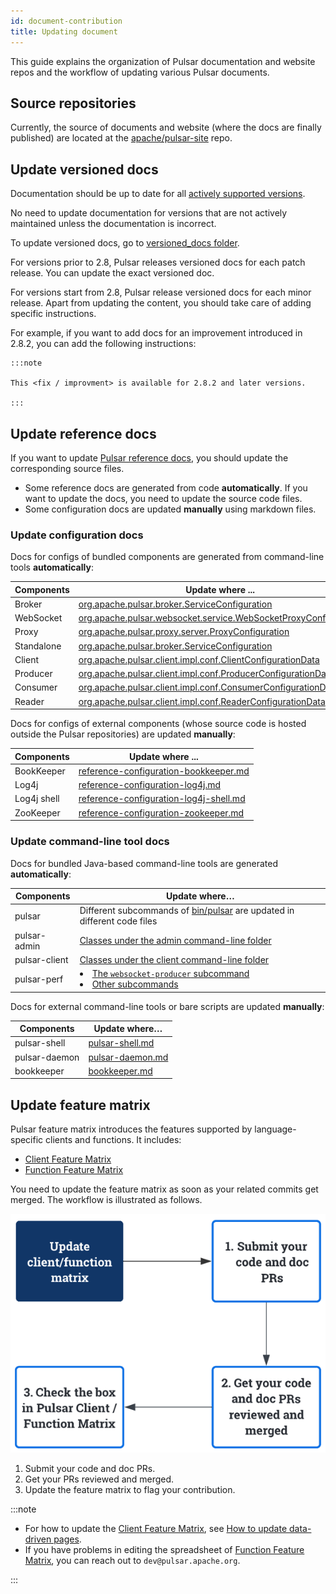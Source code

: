 ```yaml
---
id: document-contribution
title: Updating document
---
```


This guide explains the organization of Pulsar documentation and website repos and the workflow of updating various Pulsar documents.

## Source repositories

Currently, the source of documents and website (where the docs are finally published) are located at the [apache/pulsar-site](https://github.com/apache/pulsar-site) repo.

## Update versioned docs

Documentation should be up to date for all [actively supported versions](https://pulsar.apache.org/contribute/release-policy/#supported-versions).

No need to update documentation for versions that are not actively maintained unless the documentation is incorrect.

To update versioned docs, go to [versioned_docs folder](https://github.com/apache/pulsar-site/tree/main/versioned_docs).

For versions prior to 2.8, Pulsar releases versioned docs for each patch release. You can update the exact versioned doc.

For versions start from 2.8, Pulsar release versioned docs for each minor release. Apart from updating the content, you should take care of adding specific instructions.

For example, if you want to add docs for an improvement introduced in 2.8.2, you can add the following instructions:

```
:::note

This <fix / improvment> is available for 2.8.2 and later versions.

:::
```

## Update reference docs

If you want to update [Pulsar reference docs](pathname:///reference/), you should update the corresponding source files.

- Some reference docs are generated from code **automatically**. If you want to update the docs, you need to update the source code files.
- Some configuration docs are updated **manually** using markdown files.

### Update configuration docs

Docs for configs of bundled components are generated from command-line tools **automatically**:

| Components | Update where ...                                                                                                                                                                                                    |
| ---------- | ------------------------------------------------------------------------------------------------------------------------------------------------------------------------------------------------------------------- |
| Broker     | [org.apache.pulsar.broker.ServiceConfiguration](https://github.com/apache/pulsar/blob/master/pulsar-broker-common/src/main/java/org/apache/pulsar/broker/ServiceConfiguration.java)                                 |
| WebSocket  | [org.apache.pulsar.websocket.service.WebSocketProxyConfiguration](https://github.com/apache/pulsar/blob/master/pulsar-websocket/src/main/java/org/apache/pulsar/websocket/service/WebSocketProxyConfiguration.java) |
| Proxy      | [org.apache.pulsar.proxy.server.ProxyConfiguration](https://github.com/apache/pulsar/blob/master/pulsar-proxy/src/main/java/org/apache/pulsar/proxy/server/ProxyConfiguration.java)                                 |
| Standalone | [org.apache.pulsar.broker.ServiceConfiguration](https://github.com/apache/pulsar/blob/master/pulsar-broker-common/src/main/java/org/apache/pulsar/broker/ServiceConfiguration.java)                                 |
| Client     | [org.apache.pulsar.client.impl.conf.ClientConfigurationData](https://github.com/apache/pulsar/blob/master/pulsar-client/src/main/java/org/apache/pulsar/client/impl/conf/ClientConfigurationData.java)              |
| Producer   | [org.apache.pulsar.client.impl.conf.ProducerConfigurationData](https://github.com/apache/pulsar/blob/master/pulsar-client/src/main/java/org/apache/pulsar/client/impl/conf/ProducerConfigurationData.java)          |
| Consumer   | [org.apache.pulsar.client.impl.conf.ConsumerConfigurationData](https://github.com/apache/pulsar/blob/master/pulsar-client/src/main/java/org/apache/pulsar/client/impl/conf/ConsumerConfigurationData.java)          |
| Reader     | [org.apache.pulsar.client.impl.conf.ReaderConfigurationData](https://github.com/apache/pulsar/blob/master/pulsar-client/src/main/java/org/apache/pulsar/client/impl/conf/ReaderConfigurationData.java)              |

Docs for configs of external components (whose source code is hosted outside the Pulsar repositories) are updated **manually**:

| Components  | Update where ...                                                                                                                                              |
| ----------- | ------------------------------------------------------------------------------------------------------------------------------------------------------------- |
| BookKeeper  | [reference-configuration-bookkeeper.md](https://github.com/apache/pulsar-site/blob/main/static/reference/next/config/reference-configuration-bookkeeper.md)   |
| Log4j       | [reference-configuration-log4j.md](https://github.com/apache/pulsar-site/blob/main/static/reference/next/config/reference-configuration-log4j.md)             |
| Log4j shell | [reference-configuration-log4j-shell.md](https://github.com/apache/pulsar-site/blob/main/static/reference/next/config/reference-configuration-log4j-shell.md) |
| ZooKeeper   | [reference-configuration-zookeeper.md](https://github.com/apache/pulsar-site/blob/main/static/reference/next/config/reference-configuration-zookeeper.md)     |

### Update command-line tool docs

Docs for bundled Java-based command-line tools are generated **automatically**:

| Components    | Update where…                                                                                                                                                                                                                                                                                             |
| ------------- | --------------------------------------------------------------------------------------------------------------------------------------------------------------------------------------------------------------------------------------------------------------------------------------------------------- |
| pulsar        | Different subcommands of [bin/pulsar](https://github.com/apache/pulsar/blob/master/bin/pulsar) are updated in different code files                                                                                                                                                                        |
| pulsar-admin  | [Classes under the admin command-line folder](https://github.com/apache/pulsar/tree/master/pulsar-client-tools/src/main/java/org/apache/pulsar/admin/cli)                                                                                                                                                 |
| pulsar-client | [Classes under the client command-line folder](https://github.com/apache/pulsar/tree/master/pulsar-client-tools/src/main/java/org/apache/pulsar/client/cli)                                                                                                                                               |
| pulsar-perf   | <li>[The `websocket-producer` subcommand](https://github.com/apache/pulsar/tree/master/pulsar-testclient/src/main/java/org/apache/pulsar/proxy/socket/client)</li><li>[Other subcommands](https://github.com/apache/pulsar/tree/master/pulsar-testclient/src/main/java/org/apache/pulsar/testclient)</li> |

Docs for external command-line tools or bare scripts are updated **manually**:

| Components    | Update where…                                                                                                            |
| ------------- | ------------------------------------------------------------------------------------------------------------------------ |
| pulsar-shell  | [pulsar-shell.md](https://github.com/apache/pulsar-site/blob/main/static/reference/next/pulsar-shell/pulsar-shell.md)    |
| pulsar-daemon | [pulsar-daemon.md](https://github.com/apache/pulsar-site/blob/main/static/reference/next/pulsar-daemon/pulsar-daemon.md) |
| bookkeeper    | [bookkeeper.md](https://github.com/apache/pulsar-site/blob/main/static/reference/next/bookkeeper/bookkeeper.md)          |

## Update feature matrix

Pulsar feature matrix introduces the features supported by language-specific clients and functions. It includes:

- [Client Feature Matrix](pathname:///client-feature-matrix)
- [Function Feature Matrix](https://docs.google.com/spreadsheets/d/1YHYTkIXR8-Ql103u-IMI18TXLlGStK8uJjDsOOA0T20/edit#gid=328808194)

You need to update the feature matrix as soon as your related commits get merged. The workflow is illustrated as follows.

![Client Feature Matrix Workflow](media/client-matrix-workflow.png)

1. Submit your code and doc PRs.
2. Get your PRs reviewed and merged.
3. Update the feature matrix to flag your contribution.

:::note

- For how to update the [Client Feature Matrix](pathname:///client-feature-matrix), see [How to update data-driven pages](site-intro.md#how-to-update-data-driven-pages).
- If you have problems in editing the spreadsheet of [Function Feature Matrix](https://docs.google.com/spreadsheets/d/1YHYTkIXR8-Ql103u-IMI18TXLlGStK8uJjDsOOA0T20/edit#gid=328808194), you can reach out to `dev@pulsar.apache.org`.

:::
